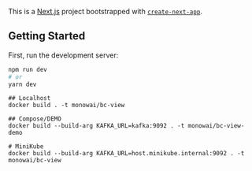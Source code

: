 This is a [Next.js](https://nextjs.org/) project bootstrapped with [`create-next-app`](https://github.com/vercel/next.js/tree/canary/packages/create-next-app).

## Getting Started

First, run the development server:

```bash
npm run dev
# or
yarn dev
```

```docker
## Localhost
docker build . -t monowai/bc-view
```

```docker
## Compose/DEMO
docker build --build-arg KAFKA_URL=kafka:9092 . -t monowai/bc-view-demo
```

```docker
# MiniKube
docker build --build-arg KAFKA_URL=host.minikube.internal:9092 . -t monowai/bc-view
```
